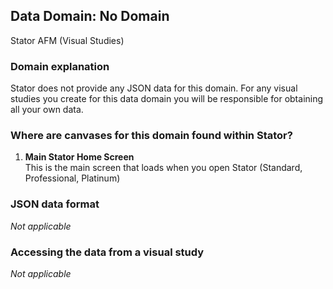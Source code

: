 ## Data Domain: No Domain
Stator AFM (Visual Studies)

### Domain explanation
Stator does not provide any JSON data for this domain. For any visual studies you create for this data domain you will be responsible for obtaining all your own data.

### Where are canvases for this domain found within Stator?
1. **Main Stator Home Screen**  
   This is the main screen that loads when you open Stator (Standard, Professional, Platinum)

### JSON data format
<i>Not applicable</i>

### Accessing the data from a visual study
<i>Not applicable</i>

